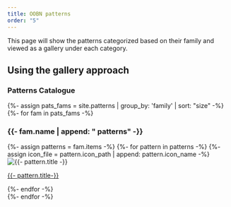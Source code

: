 ```yaml
---
title: OOBN patterns
order: "5"
---
```




This page will show the patterns categorized based on their family and viewed as a gallery under each category.

<!-- ## Group the patterns based on family using the ```group_by``` filter

<div>
  {%- assign pats_fams = site.patterns | group_by: 'family' | sort: "size" | reverse -%}
  {%- for fam in pats_fams -%}
  <h3>{{- fam.name | append: " patterns" -}}</h3>
  <ul>
    {%- assign pats = fam.items -%}
    {%- for p in pats -%}
    <li>{{- p.title -}}</li>
    {%- endfor -%}

  </ul>
  {%- endfor -%}
</div> -->

<!-- ## Show icon names and file names

<div>
<ul>
{%- for item in site.patterns -%}
{%- assign icf = item.icon_path | append: item.icon_name -%}
{%- assign pf_name = item.path | split: '/' | last -%}
<li>{{- pf_name | append: ": " | append: icf -}}</li>
{%- endfor -%}
</ul>
</div> -->

<!-- ## Patterns with icons

<div style="text-align:center; position:relative;">
<div style="margin:1em">
  {%- assign pats_fams = site.patterns | group_by: 'family' | sort: "size" | reverse -%}
  {%- for fam in pats_fams -%}
  <h3>{{- fam.name | append: " patterns" -}}</h3>
    {%- assign pats = fam.items -%}
    {%- for p in pats -%}
      {%- assign pat_name = p.path | split: '/' | last -%}
      {%- assign icon_file = p.icon_path | append: p.icon_name -%}
         <img src="{{- icon_file | relative_url -}}" alt="{{- p.title -}} icon" class="p_icon" style="position:absolute; top:0">
         <span>{{- p.title -}}
    {%- endfor -%}
  {%- endfor -%}
</div>
</div> -->

## Using the gallery approach

<h3 class="gallery-header crimson">Patterns Catalogue</h3>
<div class="gallery container">
  {%- assign pats_fams = site.patterns | group_by: 'family' | sort: "size" -%}
  {%- for fam in pats_fams -%}
    <div class="gallery category">
      <h3>{{- fam.name | append: " patterns" -}}</h3>
      <div class="gallery item">
        {%- assign patterns = fam.items -%}
        {%- for pattern in patterns -%}
          {%- assign icon_file = pattern.icon_path | append: pattern.icon_name -%}
          <img class="p_icon" src="{{- icon_file | relative_url -}}" alt="{{- pattern.title -}}">
          <a href="{{- pattern.url | relative_url -}}"><p class="gallery_item_title">{{- pattern.title-}}</p></a>
        {%- endfor -%}
      </div>
    </div>
  {%- endfor -%}
</div>
